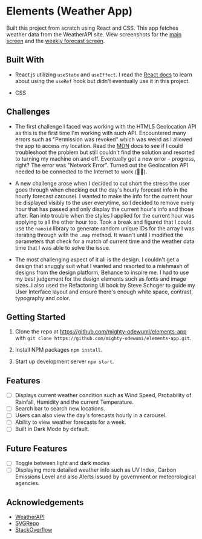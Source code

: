 # Elements (Weather App) 

Built this project from scratch using React and CSS. This app fetches weather data from the WeatherAPI site. View screenshots for the [main screen](src/assets/screenshot1.png) and the [weekly forecast screen](src/assets/screenshot2.png).

## Built With

* React.js utilizing ```useState``` and ```useEffect```. I read the [React docs](www.reactjs.org) to learn about using the ```useRef``` hook but didn't eventually use it in this project.  

* CSS

## Challenges

* The first challenge I faced was working with the HTML5 Geolocation API as this is the first time I'm working with such API. Encountered many errors such as "Permission was revoked" which was weird as I allowed the app to access my location. Read the [MDN](www.developer.mozilla.org) docs to see if I could troubleshoot the problem but still couldn't find the solution and resorted to turning my machine on and off. Eventually got a new error - progress, right? The error was "Network Error". Turned out the Geolocation API needed to be connected to the Internet to work (🤦‍♂️). 
  
* A new challenge arose when I decided to cut short the stress the user goes through when checking out the day's hourly forecast info in the hourly forecast carousel. I wanted to make the info for the current hour be displayed visibly to the user everytime, so I decided to remove every hour that has passed and only display the current hour's info and those after. Ran into trouble when the styles I applied for the current hour was applying to all the other hour too. Took a break and figured that I could use the `nanoid` library to generate random unique IDs for the array I was iterating through with the `.map` method. It wasn't until I modified the parameters that check for a match of current time and the weather data time that I was able to solve the issue.

* The most challenging aspect of it all is the design. I couldn't get a design that snuggly suit what I wanted and resorted to a mishmash of designs from the design platform, Behance to inspire me. I had to use my best judgement for the design elements such as fonts and image sizes. I also used the Refactoring UI book by Steve Schoger to guide my User Interface layout and ensure there's enough white space, contrast, typography and color.

## Getting Started

1. Clone the repo at https://github.com/mighty-odewumi/elements-app with ```git clone https://github.com/mighty-odewumi/elements-app.git```.
 
2. Install NPM packages ```npm install```.
 
3. Start up development server ```npm start```.

## Features

- [ ] Displays current weather condition such as Wind Speed, Probability of Rainfall, Humidity and the current Temperature.
- [ ] Search bar to search new locations.
- [ ] Users can also view the day's forecasts hourly in a carousel.
- [ ] Ability to view weather forecasts for a week.
- [ ] Built in Dark Mode by default.

## Future Features

- [ ] Toggle between light and dark modes
- [ ] Displaying more detailed weather info such as UV Index, Carbon Emissions Level and also Alerts issued by government or meteorological agencies.

## Acknowledgements

* [WeatherAPI](www.weatherapi.com)
* [SVGRepo](www.svgrepo.com)
* [StackOverflow](www.stackoverflow.com)

